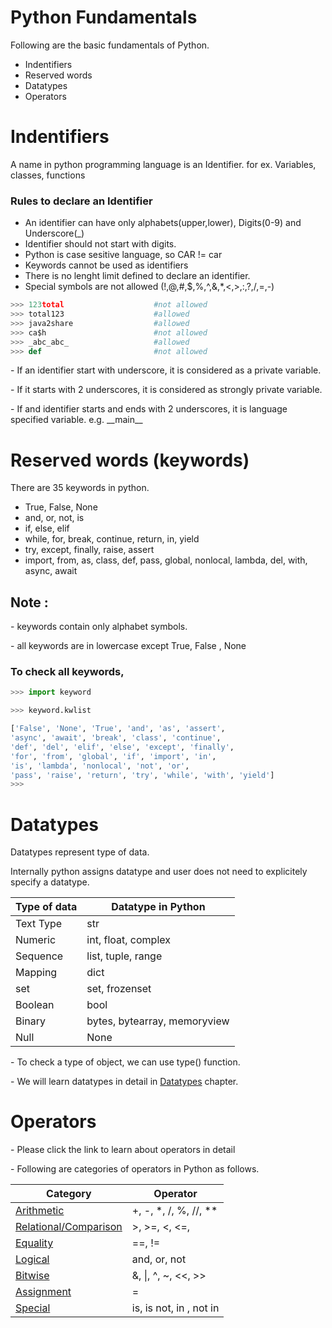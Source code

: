 # Python Fundamentals

Following are the basic fundamentals of Python.
*	Indentifiers
*	Reserved words
*	Datatypes
*	Operators

# Indentifiers
A name in python programming language is an Identifier.
for ex. Variables, classes, functions
	
### Rules to declare an Identifier
* An identifier can have only alphabets(upper,lower), Digits(0-9) and Underscore(_)
* Identifier should not start with digits.
* Python is case sesitive language, so CAR != car
* Keywords cannot be used as identifiers
* There is no lenght limit defined to declare an identifier.
* Special symbols are not allowed (!,@,#,$,%,^,&,*,<,>,:,?,/,=,-)
```python
>>> 123total					#not allowed
>>> total123					#allowed
>>> java2share					#allowed
>>> ca$h						#not allowed
>>> _abc_abc_					#allowed
>>> def							#not allowed
```		
\- If an identifier start with underscore, it is considered as a private variable.

\- If it starts with 2 underscores, it is considered as strongly private variable.

\- If and identifier starts and ends with 2 underscores, it is language specified variable. e.g. \_\_main\_\_

# Reserved words (keywords)
There are 35 keywords in python.
-	True, False, None	
-	and, or, not, is
-	if, else, elif
-	while, for, break, continue, return, in, yield
-	try, except, finally, raise, assert
-	import, from, as, class, def, pass, global,
	nonlocal, lambda, del, with, async, await
		
## Note : 
\- keywords contain only alphabet symbols.

\- all keywords are in lowercase except True, False , None
			
### To check all keywords,
```python
>>> import keyword

>>> keyword.kwlist

['False', 'None', 'True', 'and', 'as', 'assert', 
'async', 'await', 'break', 'class', 'continue', 
'def', 'del', 'elif', 'else', 'except', 'finally', 
'for', 'from', 'global', 'if', 'import', 'in', 
'is', 'lambda', 'nonlocal', 'not', 'or', 
'pass', 'raise', 'return', 'try', 'while', 'with', 'yield']
>>>
``` 
# Datatypes

Datatypes represent type of data.

Internally python assigns datatype and user does not need to explicitely specify a datatype.

Type of data | Datatype in Python
----------|----------
Text Type|str
Numeric|int, float, complex
Sequence|list, tuple, range
Mapping|dict
set|set, frozenset
Boolean|bool
Binary|bytes, bytearray, memoryview
Null|None

\- To check a type of object, we can use type() function.

\- We will learn datatypes in detail in [Datatypes](src/Chapters/Datatypes.md) chapter.


# Operators

\- Please click the link to learn about operators in detail

\- Following are categories of operators in Python as follows.

Category|Operator
--------|--------
[Arithmetic](src/Chapters/Arithmetic_operators.md)| +, -, *, /, %, //, **
[Relational/Comparison](src/Chapters/Relational_operators.md)|>, >=, <, <=, 
[Equality](src/Chapters/Equality_operators.md) | ==, !=
[Logical](src/Chapters/Logical_operators.md)| and, or, not
[Bitwise](src/Chapters/Bitwise_operators.md)| &, \|, ^, ~, <<, >>
[Assignment](src/Chapters/Assignment_operator.md) | =
[Special](src/Chapters/Special_operators.md)| is, is not, in , not in


